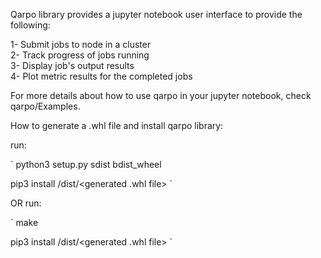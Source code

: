 Qarpo library provides a jupyter notebook user interface to provide the following:


1- Submit jobs to node in a cluster  
2- Track progress of jobs running  
3- Display job's output results  
4- Plot metric results for the completed jobs  

For more details about how to use qarpo in your jupyter notebook, check qarpo/Examples.  

How to generate a .whl file and install qarpo library:  


run:

`
python3 setup.py sdist bdist_wheel    


pip3 install <path to qarpo>/dist/<generated .whl file>
 `


OR
run:

`
make      


pip3 install <path to qarpo>/dist/<generated .whl file>
`
